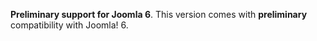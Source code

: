 **Preliminary support for Joomla 6**. This version comes with <strong>preliminary</strong> compatibility with Joomla! 6.